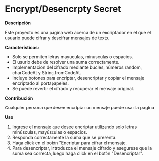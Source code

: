 <h1>Encrypt/Desencrpty Secret</h1>
<b>Descripción</b> 
<p>Este proyecto es una página web acerca de un encriptador en el que el usuario puede cifrar y descifrar mensajes de texto.<p> 
<b>Características:</b>  
  <ul>
    <li>Solo se permiten letras mayuculas, minusculas o espacios.</li> 
    <li>El usurio debe de resolver una suma correctamente.</li> 
    <li>Implementacion del cifrado mediante bucles, números random, charCodeAt y String.fromCodeAt.</li>
    <li>Incluye botones para encriptar, desencriptar y copiar el mensaje encriptado al portapapeles.</li>
    <li>Se puede revertir el cifrado y recuperar el mensaje original.</li>
  </ul>

<b>Contribución</b>
<p>Cualquier persona que desee encriptar un mensaje puede usar la pagina</p>

<b>Uso</b>
1. Ingrese el mensaje que desee encriptar utilizando solo letras minúsculas, mayúsculas o espacios.
2. Responda correctamente la suma que se presenta.
3. Haga click en el botón "Encriptar para cifrar el mensaje.
4. Para desencriptar, introduzca el mensaje cifrado y asegurese que la suma sea correcta, luego haga click en el botón "Desencriptar".

